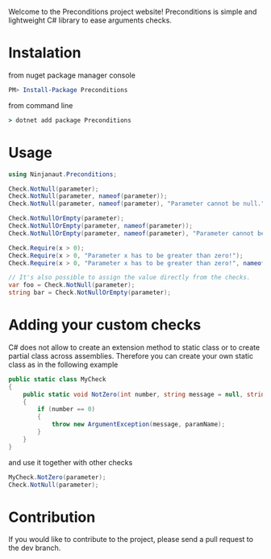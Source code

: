 Welcome to the Preconditions project website! Preconditions is simple and lightweight C# library to ease arguments checks.

# Instalation

from nuget package manager console
```powershell
PM> Install-Package Preconditions
```
from command line
```cmd
> dotnet add package Preconditions
```

# Usage

```csharp
using Ninjanaut.Preconditions;

Check.NotNull(parameter);
Check.NotNull(parameter, nameof(parameter));
Check.NotNull(parameter, nameof(parameter), "Parameter cannot be null.");

Check.NotNullOrEmpty(parameter);
Check.NotNullOrEmpty(parameter, nameof(parameter));
Check.NotNullOrEmpty(parameter, nameof(parameter), "Parameter cannot be null or empty.");

Check.Require(x > 0);
Check.Require(x > 0, "Parameter x has to be greater than zero!");
Check.Require(x > 0, "Parameter x has to be greater than zero!", nameof(x));

// It's also possible to assign the value directly from the checks.
var foo = Check.NotNull(parameter);
string bar = Check.NotNullOrEmpty(parameter);
```

# Adding your custom checks

C# does not allow to create an extension method to static class or to create partial class across assemblies.
Therefore you can create your own static class as in the following example

```csharp
public static class MyCheck
{
	public static void NotZero(int number, string message = null, string paramName = null)
    {
        if (number == 0)
        {
            throw new ArgumentException(message, paramName);
        }
    }
}
```

and use it together with other checks

```csharp
MyCheck.NotZero(parameter);
Check.NotNull(parameter);
```

# Contribution

If you would like to contribute to the project, please send a pull request to the dev branch.

